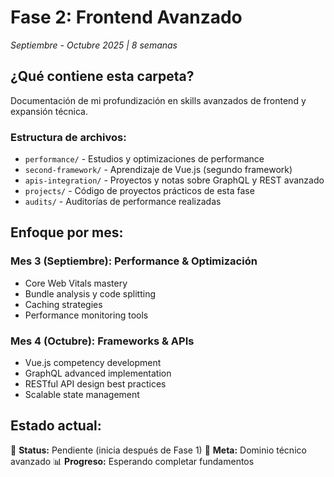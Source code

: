 # Fase 2: Frontend Avanzado

_Septiembre - Octubre 2025 | 8 semanas_

## ¿Qué contiene esta carpeta?

Documentación de mi profundización en skills avanzados de frontend y expansión técnica.

### Estructura de archivos:

- `performance/` - Estudios y optimizaciones de performance
- `second-framework/` - Aprendizaje de Vue.js (segundo framework)
- `apis-integration/` - Proyectos y notas sobre GraphQL y REST avanzado
- `projects/` - Código de proyectos prácticos de esta fase
- `audits/` - Auditorías de performance realizadas

## Enfoque por mes:

### Mes 3 (Septiembre): Performance & Optimización

- Core Web Vitals mastery
- Bundle analysis y code splitting
- Caching strategies
- Performance monitoring tools

### Mes 4 (Octubre): Frameworks & APIs

- Vue.js competency development
- GraphQL advanced implementation
- RESTful API design best practices
- Scalable state management

## Estado actual:

🚀 **Status:** Pendiente (inicia después de Fase 1)
🎯 **Meta:** Dominio técnico avanzado
📊 **Progreso:** Esperando completar fundamentos
